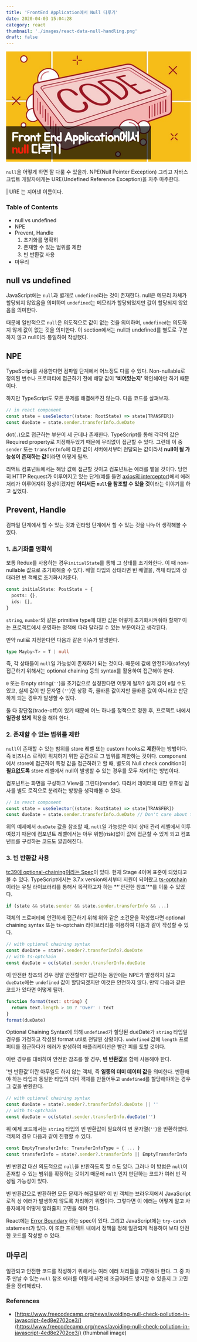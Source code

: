 ```yaml
---
title: 'FrontEnd Application에서 Null 다루기'
date: 2020-04-03 15:04:28
category: react
thumbnail: './images/react-data-null-handling.png'
draft: false
---
```


![react-data-null-handling](./images/react-data-null-handling.png)

`null`을 어떻게 하면 잘 다룰 수 있을까. NPE(Null Pointer Exception) 그리고 자바스크립트 개발자에게는 URE(Undefined Reference Exception)을 자주 마주한다.

| URE 는 지어낸 이름이다.

### Table of Contents

- null vs undefined
- NPE
- Prevent, Handle
  1. 초기화를 명확히
  2. 존재할 수 있는 범위를 제한
  3. 빈 반환값 사용
- 마무리

## null vs undefined

JavaScript에는 `null`과 별개로 `undefined`라는 것이 존재한다. null은 메모리 자체가 할당되지 않았음을 의미하며 `undefined`는 메모리가 할당되었지만 값이 할당되지 않았음을 의미한다.

때문에 일반적으로 `null`은 의도적으로 값이 없는 것을 의미하며, `undefined`는 의도하지 않게 값이 없는 것을 의미한다. 이 section에서는 null과 undefined를 별도로 구분하지 않고 null이라 통일하여 작성했다.

## NPE

TypeScript를 사용한다면 컴파일 단계에서 어느정도 다룰 수 있다. Non-nullable로 정의된 변수나 프로퍼티에 접근하기 전에 해당 값이 **'비어있는지'** 확인해야만 하기 때문이다.

하지만 TypeScript도 모든 문제를 해결해주진 않는다. 다음 코드를 살펴보자.

```ts
// in react component
const state = useSelector((state: RootState) => state[TRANSFER])
const dueDate = state.sender.transferInfo.dueDate
```

dot(`.`)으로 접근하는 부분이 세 군데나 존재한다. TypeScript를 통해 각각의 값은 Required property로 지정해두었기 때문에 무리없이 접근할 수 있다. 그런데 이 중 `sender` 또는 `transferInfo`에 대한 값이 서버에서부터 전달되는 값이라서 **null이 될 가능성이 존재하는 값**이라면 어떻게 될까.

리액트 컴포넌트에서는 해당 값에 접근할 것이고 컴포넌트는 에러를 뱉을 것이다. 당연히 HTTP Request가 이루어지고 있는 단계(예를 들면 [axios의 interceptor](https://github.com/axios/axios#interceptors))에서 에러 처리가 이루어져야 정상이겠지만 **어디서든 `null`을 참조할 수 있을 것**이라는 이야기를 하고 싶었다.

## Prevent, Handle

컴파일 단계에서 할 수 있는 것과 런타임 단계에서 할 수 있는 것을 나누어 생각해볼 수 있다.

### 1. 초기화를 명확히

보통 Redux를 사용하는 경우`initialState`를 통해 그 상태를 초기화한다. 이 때 non-nullable 값으로 초기화해줄 수 있다. 배열 타입의 상태라면 빈 배열을, 객체 타입의 상태라면 빈 객체로 초기화시켜준다.

```ts
const initialState: PostState = {
  posts: {},
  ids: [],
}
```

`string`, `number`와 같은 primitive type에 대한 값은 어떻게 초기화시켜줘야 할까? 이는 프로젝트에서 운영하는 정책에 따라 달라질 수 있는 부분이라고 생각된다.

만약 null로 지정한다면 다음과 같은 이슈가 발생한다.

```ts
type Mayby<T> = T | null
```

즉, 각 상태들이 `null`일 가능성이 존재하기 되는 것이다. 때문에 값에 안전하게(safety) 접근하기 위해서는 optional chaining 등의 syntax를 활용하여 접근해야 한다.

`0` 또는 Empty string(`''`)을 초기값으로 설정한다면 어떻게 될까? 실제 값이 `0`일 수도 있고, 실제 값이 빈 문자열 (`''`)인 상황 즉, 올바른 값이지만 올바른 값이 아니라고 판단하게 되는 경우가 발생할 수 있다.

둘 다 장단점(trade-off)이 있기 때문에 어느 하나를 정책으로 정한 후, 프로젝트 내에서 **일관성 있게** 적용을 해야 한다.

### 2. 존재할 수 있는 범위를 제한

`null`이 존재할 수 있는 범위를 store 레벨 또는 custom hooks로 **제한**하는 방법이다. 즉 비즈니스 로직이 위치하기 위한 공간으로 그 범위를 제한하는 것이다. component에서 store에 접근하여 특정 값을 접근하려고 할 때, 별도의 Null check condition이 **필요없도록** store 레벨에서 null이 발생할 수 있는 경우를 모두 처리하는 방법이다.

컴포넌트는 화면을 구성하고 View를 그린다(render). 따라서 데이터에 대한 유효성 검사를 별도 로직으로 분리하는 방향을 생각해볼 수 있다.

```ts
// in react component
const state = useSelector((state: RootState) => state[TRANSFER])
const dueDate = state.sender.transferInfo.dueDate // Don't care about this!
```

위의 예제에서 `dueDate` 값을 참조할 때, `null`일 가능성은 이미 상태 관리 레벨에서 이루여졌기 때문에 컴포넌트 레벨에서는 아무 위험(risk)없이 값에 접근할 수 있게 되고 컴포넌트를 구성하는 코드도 깔끔해진다.

### 3. 빈 반환값 사용

[tc39에 optional-chaining이라는 Spec](https://github.com/tc39/proposal-optional-chaining)이 있다. 현재 Stage 4이며 표준이 되었다고 볼 수 있다. TypeScript에서는 3.7.x version에서부터 지원이 되어왔고 [ts-optchain](https://github.com/rimeto/ts-optchain) 이라는 유틸 라이브러리를 통해서 목적하고자 하는 **'안전한 참조'**를 이룰 수 있었다.

```ts
if (state && state.sender && state.sender.transferInfo && ...)
```

객체의 프로퍼티에 안전하게 접근하기 위해 위와 같은 조건문을 작성했다면 optional chaining syntax 또는 ts-optchain 라이브러리를 이용하여 다음과 같이 작성할 수 있다.

```ts
// with optional chaining syntax
const dueDate = state?.sender?.transferInfo?.dueDate
// with ts-optchain
const dueDate = oc(state).sender.transferInfo.dueDate
```

이 안전한 참조의 경우 정말 안전할까? 접근하는 동안에는 NPE가 발생하지 않고 `dueDate`에는 `undefined` 값이 할당되겠지만 이것은 안전하지 않다. 만약 다음과 같은 코드가 있다면 어떻게 될까.

```ts
function format(text: string) {
  return text.length > 10 ? 'Over' : text
}
format(dueDate)
```

Optional Chaining Syntax에 의해 `undefined`가 할당된 dueDate가 `string` 타입일 경우를 가정하고 작성된 format util로 전달된 상황이다. `undefined` 값에 `length` 프로퍼티를 접근하다가 에러가 발생하여 애플리케이션은 빨간 피를 토할 것이다.

이런 경우를 대비하여 안전한 참조를 할 경우, **빈 반환값**을 함께 사용해야 한다.

'빈 반환값'이란 아무일도 하지 않는 객체, 즉 **일종의 더미 데이터 값**을 의미한다. 반환해야 하는 타입과 동일한 타입의 더미 객체를 만들어두고 `undefined`를 할당해야하는 경우 그 값을 반환한다.

```ts
// with optional chaining syntax
const dueDate = state?.sender?.transferInfo?.dueDate || ''
// with ts-optchain
const dueDate = oc(state).sender.transferInfo.dueDate('')
```

위 예제 코드에서는 `string` 타입의 빈 반환값이 필요하여 빈 문자열(`''`)을 반환하였다. 객체의 경우 다음과 같이 진행할 수 있다.

```ts
const EmptyTransferInfo: TransferInfoType = { ... }
const transferInfo = state?.sender?.transferInfo || EmptyTransferInfo
```

빈 반환값 대신 의도적으로 `null`을 반환하도록 할 수도 있다. 그러나 이 방법은 `null`이 존재할 수 있는 범위를 확장하는 것이기 때문에 `null` 인지 판단하는 코드가 여러 번 작성될 가능성이 있다.

빈 반환값으로 반환하면 모든 문제가 해결될까? 이 빈 객체는 브라우저에서 JavaScript 로직 상 에러가 발생하지 않도록 처리하기 위함이다. 그렇다면 이 에러는 어떻게 알고 사용자에게 어떻게 알려줄지 고민을 해야 한다.

React에는 [Error Boundary](https://reactjs.org/docs/error-boundaries.html) 라는 spec이 있다. 그리고 JavaScript에는 `try-catch` statement가 있다. 이 또한 프로젝트 내에서 정책을 정해 일관되게 적용하여 보다 안전한 코드를 작성할 수 있다.

## 마무리

일관되고 안전한 코드를 작성하기 위해서는 여러 에러 처리들을 고민해야 한다. 그 중 자주 만날 수 있는 `null` 참조 에러를 어떻게 사전에 조금이라도 방지할 수 있을지 그 고민들을 정리해봤다.

### References

- [https://www.freecodecamp.org/news/avoiding-null-check-pollution-in-javascript-4ed8e2702ce3/](https://www.freecodecamp.org/news/avoiding-null-check-pollution-in-javascript-4ed8e2702ce3/) (thumbnail image)
